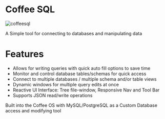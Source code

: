 # Coffee SQL

![coffeesql](https://github.com/user-attachments/assets/651a4c7b-f3be-4a2a-a1cc-91f3b628080d)

A Simple tool for connecting to databases and manipulating data

# Features
- Allows for writing queries with quick auto fill options to save time
- Monitor and control database tables/schemas for quick access
- Connect to multiple databases / multiple schema and/or table views
- Dynamic windows for multiple query edits at once
- Reactive UI Interface: Tree file-window, Responsive Nav and Tool Bar
- Supports JSON read/write operations

Built into the Coffee OS with MySQL/PostgreSQL as a Custom Database access and modifying tool
